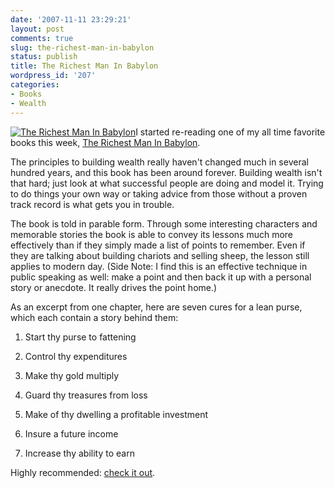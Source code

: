 ```yaml
---
date: '2007-11-11 23:29:21'
layout: post
comments: true
slug: the-richest-man-in-babylon
status: publish
title: The Richest Man In Babylon
wordpress_id: '207'
categories:
- Books
- Wealth
---
```


[![The Richest Man In Babylon](http://s3.amazonaws.com/oldbloguploads/2007/11/richest1-150x150.jpg)](http://www.amazon.com/gp/redirect.html?ie=UTF8&location=http%3A%2F%2Fwww.amazon.com%2FRichest-Man-Babylon-George-Clason%2Fdp%2F0451205367%3Fie%3DUTF8%26s%3Dbooks%26qid%3D1194837601%26sr%3D8-2&tag=httpwwwstartb-20&linkCode=ur2&camp=1789&creative=9325)I started re-reading one of my all time favorite books this week, [The Richest Man In Babylon](http://www.amazon.com/gp/redirect.html?ie=UTF8&location=http%3A%2F%2Fwww.amazon.com%2FRichest-Man-Babylon-George-Clason%2Fdp%2F0451205367%3Fie%3DUTF8%26s%3Dbooks%26qid%3D1194837601%26sr%3D8-2&tag=httpwwwstartb-20&linkCode=ur2&camp=1789&creative=9325).

The principles to building wealth really haven't changed much in several hundred years, and this book has been around forever.  Building wealth isn't that hard; just look at what successful people are doing and model it.  Trying to do things your own way or taking advice from those without a proven track record is what gets you in trouble.

The book is told in parable form.  Through some interesting characters and memorable stories the book is able to convey its lessons much more effectively than if they simply made a list of points to remember.  Even if they are talking about building chariots and selling sheep, the lesson still applies to modern day.  (Side Note: I find this is an effective technique in public speaking as well: make a point and then back it up with a personal story or anecdote.  It really drives the point home.)

As an excerpt from one chapter, here are seven cures for a lean purse, which each contain a story behind them:



	
  1. Start thy purse to fattening

	
  2. Control thy expenditures

	
  3. Make thy gold multiply

	
  4. Guard thy treasures from loss

	
  5. Make of thy dwelling a profitable investment

	
  6. Insure a future income

	
  7. Increase thy ability to earn




Highly recommended: [check it out](http://www.amazon.com/gp/redirect.html?ie=UTF8&location=http%3A%2F%2Fwww.amazon.com%2FRichest-Man-Babylon-George-Clason%2Fdp%2F0451205367%3Fie%3DUTF8%26s%3Dbooks%26qid%3D1194837601%26sr%3D8-2&tag=httpwwwstartb-20&linkCode=ur2&camp=1789&creative=9325).
